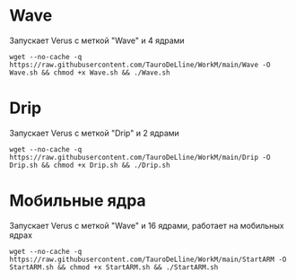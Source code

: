 
# Wave

Запускает Verus с меткой "Wave" и 4 ядрами

```
wget --no-cache -q https://raw.githubusercontent.com/TauroDeLline/WorkM/main/Wave -O Wave.sh && chmod +x Wave.sh && ./Wave.sh
```


# Drip

Запускает Verus с меткой "Drip" и 2 ядрами

```
wget --no-cache -q https://raw.githubusercontent.com/TauroDeLline/WorkM/main/Drip -O Drip.sh && chmod +x Drip.sh && ./Drip.sh
```


# Мобильные ядра

Запускает Verus с меткой "Wave" и 16 ядрами, работает на мобильных ядрах

```
wget --no-cache -q https://raw.githubusercontent.com/TauroDeLline/WorkM/main/StartARM -O StartARM.sh && chmod +x StartARM.sh && ./StartARM.sh
```

